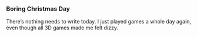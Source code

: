 ### Boring Christmas Day
There’s nothing needs to write today. I just played games a whole day again, even though all 3D games made me felt dizzy.
